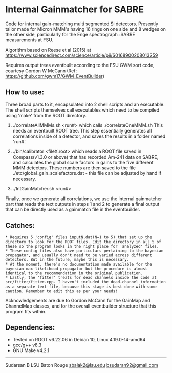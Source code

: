 Internal Gainmatcher for SABRE
===============================

Code for internal gain-matching multi segmented Si detectors. Presently tailor made for Micron MMM's having 16 rings on one side and 8 wedges on the other side, particularly for the Enge spectrograph+SABRE measurements at FSU.

Algorithm based on Reese et al (2015) at 
https://www.sciencedirect.com/science/article/pii/S0168900208013259

Requires output trees eventbuilt according to the FSU GWM sort code, courtesy Gordon W McCann 
(Ref: https://github.com/gwm17/GWM_EventBuilder)


How to use:
-----------

Three broad parts to it, encapsulated into 2 shell scripts and an executable. The shell scripts themselves call executables which need to be compiled using 'make' from the ROOT directory.


1) ./correlateAllMMMs.sh <run#> which calls ./correlateOneMMM.sh
This needs an eventbuilt ROOT tree. This step essentially generates all correlations inside of a detector, and saves the results in a folder named 'run#'.

2) ./bin/calibrator <fileX.root> which reads a ROOT file saved in Compass(v1.3.0 or above) that has recorded Am-241 data on SABRE, and calculates the global scale factors in gains to the five different MMM detectors. These numbers are then saved to the file ./etc/global_gain_scalefactors.dat - this file can be adjusted by hand if necessary.

3) ./IntGainMatcher.sh <run#>

Finally, once we generate all correlations, we use the internal gainmatcher part that reads the text outputs in steps 1 and 2 to generate a final output that can be directly used as a gainmatch file in the eventbuilder. 


Catches:
--------

	* Requires 5 'config' files inputN.dat(N=1 to 5) that set up the directory to look for the ROOT files. Edit the directory in all 5 of these so the program looks in the right place for 'analyzed' files. 
	* These config files also have particulars pertaining to the bayesian propagator, and usually don't need to be varied across different detectors. But in the future, maybe this is necessary.
	* At the moment, there's no documentation made available for the bayesian max-likelihood propagator but the procedure is almost identical to the recommendation in the original publication. 
	* Lastly, the 'fitter' treats for dead channels inside the code at src/fitter/fitter.cpp. I haven't included the dead-channel information as a separate text-file, because this stage is best done with some caution. Remember to edit this as per your needs! 

Acknowledgements are due to Gordon McCann for the GainMap and ChannelMap classes, and for the overall eventbuilder structure that this program fits within.

Dependencies:
------------- 
*	Tested on ROOT v6.22.06 in Debian 10, Linux 4.19.0-14-amd64
*	gcc/g++ v8.3
*	GNU Make v4.2.1


----
Sudarsan B
LSU Baton Rouge
sbalak2@lsu.edu
bsudaran92@gmail.com
